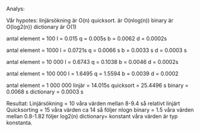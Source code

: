 Analys:

Vår hypotes:
linjärsökning är O(n)
quicksort. är O(nlog(n))
binary är O(log2(n))
dictionary är O(1)

antal element = 100
l = 0.015
q = 0.005s
b = 0.0062
d = 0.0002s

antal element = 1000
l = 0.0721s
q = 0.0066 s
b = 0.0033 s
d = 0.0003 s

antal element = 10 000
l = 0.6743
q = 0.1038
b = 0.0046
d = 0.0002s

antal element = 100 000
l = 1.6495
q = 1.5594
b = 0.0039
d = 0.0002

antal element = 1 000 000 
linjär = 14.015s
quicksort = 25.4496 s
binary = 0.0068 s
dictionary = 0.0003 s

Resultat:
Linjärsökning = 10 våra värden mellan 8-9.4 så relativt linjärt
Quicksorting = 15 våra värden ca 14 så följer nlogn
binary = 1.5 våra värden mellan 0.8-1.82 följer log2(n)
dictionary= konstant	våra värden är typ konstanta.
